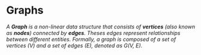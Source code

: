 # Graphs

_A **Graph** is a non-linear data structure that consists of **vertices** (also known as **nodes**) connected by **edges**. Theses edges represent relationships between different entities. Formally, a graph is composed of a set of vertices (V) and a set of edges (E), denoted as $G(V,$ $E)$._
